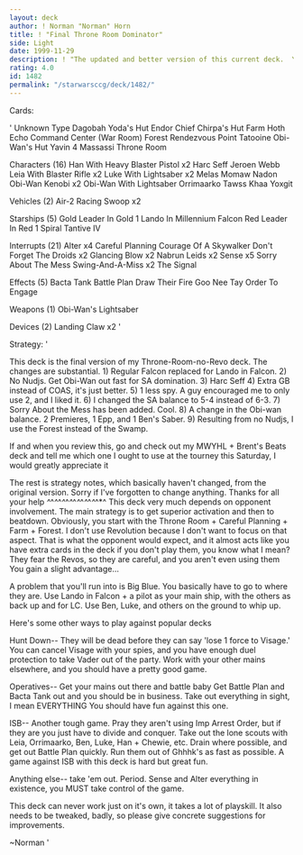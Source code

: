 ```yaml
---
layout: deck
author: ! Norman "Norman" Horn
title: ! "Final Throne Room Dominator"
side: Light
date: 1999-11-29
description: ! "The updated and better version of this current deck.  You should see the difference immediately."
rating: 4.0
id: 1482
permalink: "/starwarsccg/deck/1482/"
---
```

Cards: 

'
Unknown Type
Dagobah Yoda's Hut
Endor Chief Chirpa's Hut
Farm
Hoth Echo Command Center (War Room)
Forest
Rendezvous Point
Tatooine Obi-Wan's Hut
Yavin 4 Massassi Throne Room

Characters (16)
Han With Heavy Blaster Pistol  x2
Harc Seff
Jeroen Webb
Leia With Blaster Rifle  x2
Luke With Lightsaber  x2
Melas
Momaw Nadon
Obi-Wan Kenobi	x2
Obi-Wan With Lightsaber
Orrimaarko
Tawss Khaa
Yoxgit

Vehicles (2)
Air-2 Racing Swoop  x2

Starships (5)
Gold Leader In Gold 1
Lando In Millennium Falcon
Red Leader In Red 1
Spiral
Tantive IV

Interrupts (21)
Alter  x4
Careful Planning
Courage Of A Skywalker
Don't Forget The Droids  x2
Glancing Blow  x2
Nabrun Leids  x2
Sense  x5
Sorry About The Mess
Swing-And-A-Miss  x2
The Signal

Effects (5)
Bacta Tank
Battle Plan
Draw Their Fire
Goo Nee Tay
Order To Engage

Weapons (1)
Obi-Wan's Lightsaber

Devices (2)
Landing Claw  x2
'

Strategy: '

This deck is the final version of my Throne-Room-no-Revo deck.  The changes are substantial.  1) Regular Falcon replaced for Lando in Falcon.  2) No Nudjs.  Get Obi-Wan out fast for SA domination.  3) Harc Seff  4) Extra GB instead of COAS, it's just better.  5) 1 less spy.  A guy encouraged me to only use 2, and I liked it.  6) I changed the SA balance to 5-4 instead of 6-3.  7) Sorry About the Mess has been added.  Cool. 8) A change in the Obi-wan balance.  2 Premieres, 1 Epp, and 1 Ben's Saber. 9) Resulting from no Nudjs, I use the Forest instead of the Swamp.

If and when you review this, go and check out my MWYHL + Brent's Beats deck and tell me which one I ought to use at the tourney this Saturday, I would greatly appreciate it

The rest is strategy notes, which basically haven't changed, from the original version.  Sorry if I've forgotten to change anything.	Thanks for all your help
*^*^*^*^*^*^*^*^*^*^*^*^*^*^*^
This deck very much depends on opponent involvement.  The main strategy is to get superior activation and then to beatdown.  Obviously, you start with the Throne Room + Careful Planning + Farm + Forest.  I don't use Revolution because I don't want to focus on that aspect.  That is what the opponent would expect, and it almost acts like you have extra cards in the deck if you don't play them, you know what I mean?  They fear the Revos, so they are careful, and you aren't even using them  You gain a slight advantage...

A problem that you'll run into is Big Blue.  You basically have to go to where they are.  Use Lando in Falcon + a pilot as your main ship, with the others as back up and for LC.  Use Ben, Luke, and others on the ground to whip up.

Here's some other ways to play against popular decks

Hunt Down-- They will be dead before they can say 'lose 1 force to Visage.'  You can cancel Visage with your spies, and you have enough duel protection to take Vader out of the party.  Work with your other mains elsewhere, and you should have a pretty good game.

Operatives-- Get your mains out there and battle baby	Get Battle Plan and Bacta Tank out and you should be in business.  Take out everything in sight, I mean EVERYTHING  You should have fun against this one.

ISB-- Another tough game.  Pray they aren't using Imp Arrest Order, but if they are you just have to divide and conquer.  Take out the lone scouts with Leia, Orrimaarko, Ben, Luke, Han + Chewie, etc.  Drain where possible, and get out Battle Plan quickly.  Run them out of Ghhhk's as fast as possible.  A game against ISB with this deck is hard but great fun.

Anything else-- take 'em out.	Period. Sense and Alter everything in existence, you MUST take control of the game.

This deck can never work just on it's own, it takes a lot of playskill.  It also needs to be tweaked, badly, so please give concrete suggestions for improvements.

~Norman
'
